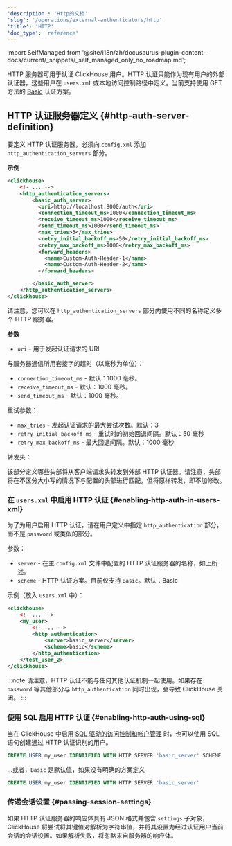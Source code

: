 ```yaml
---
'description': 'Http的文档'
'slug': '/operations/external-authenticators/http'
'title': 'HTTP'
'doc_type': 'reference'
---
```


import SelfManaged from '@site/i18n/zh/docusaurus-plugin-content-docs/current/_snippets/_self_managed_only_no_roadmap.md';

<SelfManaged />

HTTP 服务器可用于认证 ClickHouse 用户。HTTP 认证只能作为现有用户的外部认证器，这些用户在 `users.xml` 或本地访问控制路径中定义。当前支持使用 GET 方法的 [Basic](https://datatracker.ietf.org/doc/html/rfc7617) 认证方案。

## HTTP 认证服务器定义 {#http-auth-server-definition}

要定义 HTTP 认证服务器，必须向 `config.xml` 添加 `http_authentication_servers` 部分。

**示例**
```xml
<clickhouse>
    <!- ... -->
    <http_authentication_servers>
        <basic_auth_server>
          <uri>http://localhost:8000/auth</uri>
          <connection_timeout_ms>1000</connection_timeout_ms>
          <receive_timeout_ms>1000</receive_timeout_ms>
          <send_timeout_ms>1000</send_timeout_ms>
          <max_tries>3</max_tries>
          <retry_initial_backoff_ms>50</retry_initial_backoff_ms>
          <retry_max_backoff_ms>1000</retry_max_backoff_ms>
          <forward_headers>
            <name>Custom-Auth-Header-1</name>
            <name>Custom-Auth-Header-2</name>
          </forward_headers>

        </basic_auth_server>
    </http_authentication_servers>
</clickhouse>

```

请注意，您可以在 `http_authentication_servers` 部分内使用不同的名称定义多个 HTTP 服务器。

**参数**
- `uri` - 用于发起认证请求的 URI

与服务器通信所用套接字的超时（以毫秒为单位）：
- `connection_timeout_ms` - 默认：1000 毫秒。
- `receive_timeout_ms` - 默认：1000 毫秒。
- `send_timeout_ms` - 默认：1000 毫秒。

重试参数：
- `max_tries` - 发起认证请求的最大尝试次数。默认：3
- `retry_initial_backoff_ms` - 重试时的初始回退间隔。默认：50 毫秒
- `retry_max_backoff_ms` - 最大回退间隔。默认：1000 毫秒

转发头：

该部分定义哪些头部将从客户端请求头转发到外部 HTTP 认证器。请注意，头部将在不区分大小写的情况下与配置的头部进行匹配，但将原样转发，即不加修改。

### 在 `users.xml` 中启用 HTTP 认证 {#enabling-http-auth-in-users-xml}

为了为用户启用 HTTP 认证，请在用户定义中指定 `http_authentication` 部分，而不是 `password` 或类似的部分。

参数：
- `server` - 在主 `config.xml` 文件中配置的 HTTP 认证服务器的名称，如上所述。
- `scheme` - HTTP 认证方案。目前仅支持 `Basic`。默认：Basic

示例（放入 `users.xml` 中）：
```xml
<clickhouse>
    <!- ... -->
    <my_user>
        <!- ... -->
        <http_authentication>
            <server>basic_server</server>
            <scheme>basic</scheme>
        </http_authentication>
    </test_user_2>
</clickhouse>
```

:::note
请注意，HTTP 认证不能与任何其他认证机制一起使用。如果存在 `password` 等其他部分与 `http_authentication` 同时出现，会导致 ClickHouse 关闭。
:::

### 使用 SQL 启用 HTTP 认证 {#enabling-http-auth-using-sql}

当在 ClickHouse 中启用 [SQL 驱动的访问控制和帐户管理](/operations/access-rights#access-control-usage) 时，也可以使用 SQL 语句创建通过 HTTP 认证识别的用户。

```sql
CREATE USER my_user IDENTIFIED WITH HTTP SERVER 'basic_server' SCHEME 'Basic'
```

...或者，`Basic` 是默认值，如果没有明确的方案定义

```sql
CREATE USER my_user IDENTIFIED WITH HTTP SERVER 'basic_server'
```

### 传递会话设置 {#passing-session-settings}

如果 HTTP 认证服务器的响应体具有 JSON 格式并包含 `settings` 子对象，ClickHouse 将尝试将其键值对解析为字符串值，并将其设置为经过认证用户当前会话的会话设置。如果解析失败，将忽略来自服务器的响应体。
